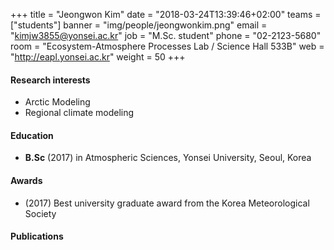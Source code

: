 ﻿+++
title = "Jeongwon Kim"
date = "2018-03-24T13:39:46+02:00"
teams = ["students"]
banner = "img/people/jeongwonkim.png"
email = "kimjw3855@yonsei.ac.kr"
job = "M.Sc. student"
phone = "02-2123-5680"
room = "Ecosystem-Atmosphere Processes Lab / Science Hall 533B"
web = "http://eapl.yonsei.ac.kr"
weight = 50
+++

#### Research interests
+ Arctic Modeling
+ Regional climate modeling

#### Education
 + **B.Sc** (2017) in Atmospheric Sciences, Yonsei University, Seoul, Korea

#### Awards
 + (2017) Best university graduate award from the Korea Meteorological Society

#### Publications
